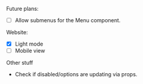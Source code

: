 Future plans:

- [ ] Allow submenus for the Menu component.

Website:

- [x] Light mode
- [ ] Mobile view

Other stuff

- Check if disabled/options are updating via props.
